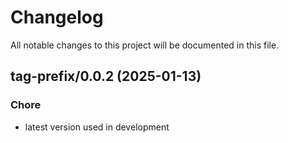 # Changelog

All notable changes to this project will be documented in this file.

## tag-prefix/0.0.2 (2025-01-13)

### Chore

- latest version used in development
